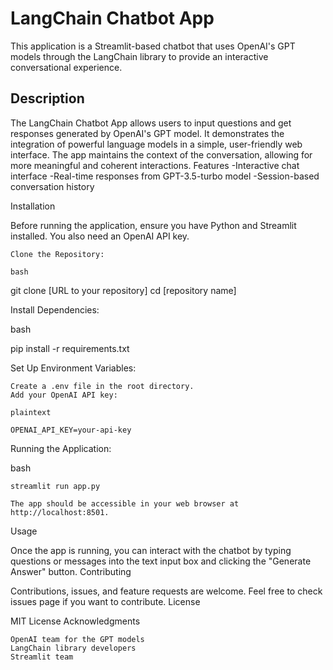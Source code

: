 # LangChain Chatbot App

This application is a Streamlit-based chatbot that uses OpenAI's GPT models through the LangChain library to provide an interactive conversational experience.
## Description
The LangChain Chatbot App allows users to input questions and get responses generated by OpenAI's GPT model. It demonstrates the integration of powerful language models in a simple, user-friendly web interface. The app maintains the context of the conversation, allowing for more meaningful and coherent interactions.
Features
    -Interactive chat interface
    -Real-time responses from GPT-3.5-turbo model
    -Session-based conversation history

Installation

Before running the application, ensure you have Python and Streamlit installed. You also need an OpenAI API key.

    Clone the Repository:

    bash

git clone [URL to your repository]
cd [repository name]

Install Dependencies:

bash

pip install -r requirements.txt

Set Up Environment Variables:

    Create a .env file in the root directory.
    Add your OpenAI API key:

    plaintext

    OPENAI_API_KEY=your-api-key

Running the Application:

bash

    streamlit run app.py

    The app should be accessible in your web browser at http://localhost:8501.

Usage

Once the app is running, you can interact with the chatbot by typing questions or messages into the text input box and clicking the "Generate Answer" button.
Contributing

Contributions, issues, and feature requests are welcome. Feel free to check issues page if you want to contribute.
License

MIT License
Acknowledgments

    OpenAI team for the GPT models
    LangChain library developers
    Streamlit team
